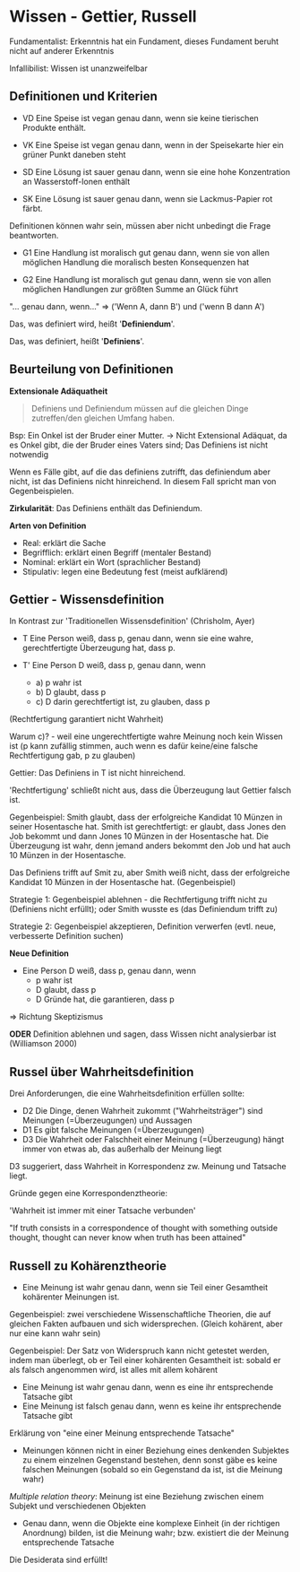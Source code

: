 # Wissen - Gettier, Russell

Fundamentalist: Erkenntnis hat ein Fundament, dieses Fundament beruht nicht auf anderer Erkenntnis

Infallibilist: Wissen ist unanzweifelbar

## Definitionen und Kriterien

* VD Eine Speise ist vegan genau dann, wenn sie keine tierischen Produkte enthält.
* VK Eine Speise ist vegan genau dann, wenn in der Speisekarte hier ein grüner Punkt daneben steht

* SD Eine Lösung ist sauer genau dann, wenn sie eine hohe Konzentration an Wasserstoff-Ionen enthält
* SK Eine Lösung ist sauer genau dann, wenn sie Lackmus-Papier rot färbt.

Definitionen können wahr sein, müssen aber nicht unbedingt die Frage beantworten.

* G1 Eine Handlung ist moralisch gut genau dann, wenn sie von allen möglichen Handlung die moralisch besten Konsequenzen hat

* G2 Eine Handlung ist moralisch gut genau dann, wenn sie von allen möglichen Handlungen zur größten Summe an Glück führt

 "... genau dann, wenn..." => ('Wenn A, dann B') und ('wenn B dann A')

 Das, was definiert wird, heißt '**Definiendum**'.

 Das, was definiert, heißt '**Definiens**'.  

## Beurteilung von Definitionen

**Extensionale Adäquatheit**
> Definiens und Definiendum müssen auf die gleichen Dinge zutreffen/den gleichen Umfang haben.

Bsp: Ein Onkel ist der Bruder einer Mutter. -> Nicht Extensional Adäquat, da es Onkel gibt, die der Bruder eines Vaters sind; Das Definiens ist nicht notwendig

Wenn es Fälle gibt, auf die das definiens zutrifft, das definiendum aber nicht, ist das Definiens nicht hinreichend. In diesem Fall spricht man von Gegenbeispielen.

**Zirkularität**: Das Definiens enthält das Definiendum.

**Arten von Definition**

* Real: erklärt die Sache
* Begrifflich: erklärt einen Begriff (mentaler Bestand)
* Nominal: erklärt ein Wort (sprachlicher Bestand)
* Stipulativ: legen eine Bedeutung fest (meist aufklärend)

## Gettier - Wissensdefinition

In Kontrast zur 'Traditionellen Wissensdefinition' (Chrisholm, Ayer)

* T Eine Person weiß, dass p, genau dann, wenn sie eine wahre, gerechtfertigte Überzeugung hat, dass p.

* T' Eine Person D weiß, dass p, genau dann, wenn
    * a) p wahr ist
    * b) D glaubt, dass p
    * c) D darin gerechtfertigt ist, zu glauben, dass p

(Rechtfertigung garantiert nicht Wahrheit)

Warum c)? - weil eine ungerechtfertigte wahre Meinung noch kein Wissen ist (p kann zufällig stimmen, auch wenn es dafür keine/eine falsche Rechtfertigung gab, p zu glauben)


Gettier: Das Definiens in T ist nicht hinreichend.

'Rechtfertigung' schließt nicht aus, dass die Überzeugung laut Gettier falsch ist.

Gegenbeispiel: Smith glaubt, dass der erfolgreiche Kandidat 10 Münzen in seiner Hosentasche hat. Smith ist gerechtfertigt: er glaubt, dass Jones den Job bekommt und dann Jones 10 Münzen in der Hosentasche hat. Die Überzeugung ist wahr, denn jemand anders bekommt den Job und hat auch 10 Münzen in der Hosentasche.

Das Definiens trifft auf Smit zu, aber Smith weiß nicht, dass der erfolgreiche Kandidat 10 Münzen in der Hosentasche hat. (Gegenbeispiel)

Strategie 1: Gegenbeispiel ablehnen - die Rechtfertigung trifft nicht zu (Definiens nicht erfüllt); oder Smith wusste es (das Definiendum trifft zu)

Strategie 2: Gegenbeispiel akzeptieren, Definition verwerfen (evtl. neue, verbesserte Definition suchen)


**Neue Definition**

* Eine Person D weiß, dass p, genau dann, wenn
    * p wahr ist
    * D glaubt, dass p
    * D Gründe hat, die garantieren, dass p

=> Richtung Skeptizismus

**ODER** Definition ablehnen und sagen, dass Wissen nicht analysierbar ist (Williamson 2000)

## Russel über Wahrheitsdefinition

Drei Anforderungen, die eine Wahrheitsdefinition erfüllen sollte:

* D2 Die Dinge, denen Wahrheit zukommt ("Wahrheitsträger") sind Meinungen (=Überzeugungen) und Aussagen
* D1 Es gibt falsche Meinungen (=Überzeugungen)
* D3 Die Wahrheit oder Falschheit einer Meinung (=Überzeugung) hängt immer von etwas ab, das außerhalb der Meinung liegt

D3 suggeriert, dass Wahrheit in Korrespondenz zw. Meinung und Tatsache liegt.

Gründe gegen eine Korrespondenztheorie:

'Wahrheit ist immer mit einer Tatsache verbunden'

"If truth consists in a correspondence of thought with something outside thought, thought can never know when truth has been attained"

## Russell zu Kohärenztheorie

* Eine Meinung ist wahr genau dann, wenn sie Teil einer Gesamtheit kohärenter Meinungen ist.

Gegenbeispiel: zwei verschiedene Wissenschaftliche Theorien, die auf gleichen Fakten aufbauen und sich widersprechen. (Gleich kohärent, aber nur eine kann wahr sein)

Gegenbeispiel: Der Satz von Widerspruch kann nicht getestet werden, indem man überlegt, ob er Teil einer kohärenten Gesamtheit ist: sobald er als falsch angenommen wird, ist alles mit allem kohärent


* Eine Meinung ist wahr genau dann, wenn es eine ihr entsprechende Tatsache gibt
* Eine Meinung ist falsch genau dann, wenn es keine ihr entsprechende Tatsache gibt

Erklärung von "eine einer Meinung entsprechende Tatsache"

* Meinungen können nicht in einer Beziehung eines denkenden Subjektes zu einem einzelnen Gegenstand bestehen, denn sonst gäbe es keine falschen Meinungen (sobald so ein Gegenstand da ist, ist die Meinung wahr)


*Multiple relation theory*: Meinung ist eine Beziehung zwischen einem Subjekt und verschiedenen Objekten

* Genau dann, wenn die Objekte eine komplexe Einheit (in der richtigen Anordnung) bilden, ist die Meinung wahr; bzw. existiert die der Meinung entsprechende Tatsache

Die Desiderata sind erfüllt!
